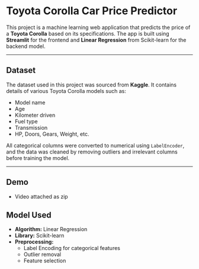 # Toyota Corolla Car Price Predictor

This project is a machine learning web application that predicts the price of a **Toyota Corolla** based on its specifications. The app is built using **Streamlit** for the frontend and **Linear Regression** from Scikit-learn for the backend model.

---

## Dataset

The dataset used in this project was sourced from **Kaggle**. It contains details of various Toyota Corolla models such as:

- Model name
- Age
- Kilometer driven
- Fuel type
- Transmission
- HP, Doors, Gears, Weight, etc.

All categorical columns were converted to numerical using `LabelEncoder`, and the data was cleaned by removing outliers and irrelevant columns before training the model.

---

## Demo
- Video attached as zip


## Model Used

- **Algorithm:** Linear Regression
- **Library:** Scikit-learn
- **Preprocessing:**
  - Label Encoding for categorical features
  - Outlier removal
  - Feature selection

